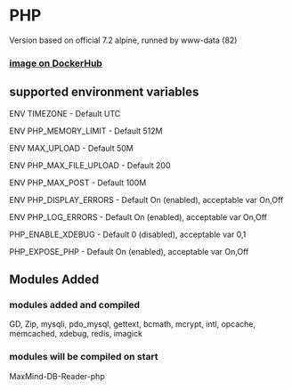 # PHP
Version based on official 7.2 alpine, runned by www-data (82)

### [image on DockerHub](https://hub.docker.com/r/nodeartio/php/)

## supported environment variables

ENV TIMEZONE - Default UTC

ENV PHP_MEMORY_LIMIT - Default 512M

ENV MAX_UPLOAD - Default 50M

ENV PHP_MAX_FILE_UPLOAD - Default 200

ENV PHP_MAX_POST - Default 100M

ENV PHP_DISPLAY_ERRORS - Default On (enabled), acceptable var On,Off

ENV PHP_LOG_ERRORS - Default On (enabled), acceptable var On,Off

PHP_ENABLE_XDEBUG - Default 0 (disabled), acceptable var 0,1

PHP_EXPOSE_PHP - Default On (enabled), acceptable var On,Off

## Modules Added
### modules added and compiled
GD, Zip, mysqli, pdo_mysql, gettext, bcmath, mcrypt, intl, opcache, memcached, xdebug, redis, imagick
### modules will be compiled on start
MaxMind-DB-Reader-php

